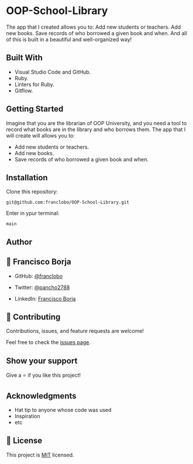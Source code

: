 # OOP-School-Library
The app that I created allows you to:  Add new students or teachers. Add new books. Save records of who borrowed a given book and when. And all of this is built in a beautiful and well-organized way!

## Built With

- Visual Studio Code and GitHub.
- Ruby.
- Linters for Ruby.
- Gitflow.

## Getting Started

Imagine that you are the librarian of OOP University, and you need a tool to record what books are in the library and who borrows them. The app that I will create will allows you to:

- Add new students or teachers.
- Add new books.
- Save records of who borrowed a given book and when.

## Installation

Clone this repository:

`git@github.com:franclobo/OOP-School-Library.git`

Enter in ypur terminal:

`main`

## Author

## 👤 Francisco Borja

- GitHub: [@franclobo](https://github.com/franclobo)

- Twitter: [@pancho2788](https://twitter.com/Pancho2788)

- LinkedIn: [Francisco Borja](https://www.linkedin.com/in/francisco-borja-lobato/)

## 🤝 Contributing

Contributions, issues, and feature requests are welcome!

Feel free to check the [issues page](../../issues/).

## Show your support

Give a ⭐️ if you like this project!

## Acknowledgments

- Hat tip to anyone whose code was used
- Inspiration
- etc

## 📝 License

This project is [MIT](./LICENSE) licensed.
